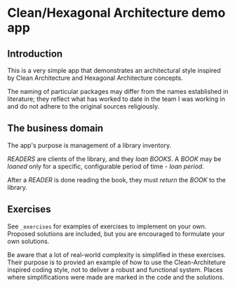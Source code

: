 # Clean/Hexagonal Architecture demo app

## Introduction

This is a very simple app that demonstrates an architectural style inspired by Clean Architecture and Hexagonal Architecture concepts.

The naming of particular packages may differ from the names established in literature; they reflect what has worked to date in the team I was working in and do not adhere to the original sources religiously.

## The business domain

The app's purpose is management of a library inventory.

*READERS* are clients of the library, and they *loan* *BOOKS*.
A *BOOK* may be *loaned* only for a specific, configurable period of time - _loan period_.

After a *READER* is done reading the book, they must *return* the *BOOK* to the library.

## Exercises

See `_exercises` for examples of exercises to implement on your own.
Proposed solutions are included, but you are encouraged to formulate your own solutions.

Be aware that a lot of real-world complexity is simplified in these exercises.
Their purpose is to provied an example of how to use the Clean-Architeture inspired coding style, not to 
deliver a robust and functional system.
Places where simplifications were made are marked in the code and the solutions.

